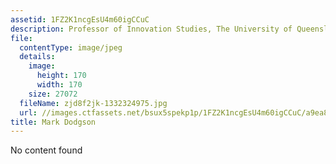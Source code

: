 ```yaml
---
assetid: 1FZ2K1ncgEsU4m60igCCuC
description: Professor of Innovation Studies, The University of Queensland
file:
  contentType: image/jpeg
  details:
    image:
      height: 170
      width: 170
    size: 27072
  fileName: zjd8f2jk-1332324975.jpg
  url: //images.ctfassets.net/bsux5spekp1p/1FZ2K1ncgEsU4m60igCCuC/a9ea88b775d9c3ee074100c5717662d6/zjd8f2jk-1332324975.jpg
title: Mark Dodgson
---
```

No content found